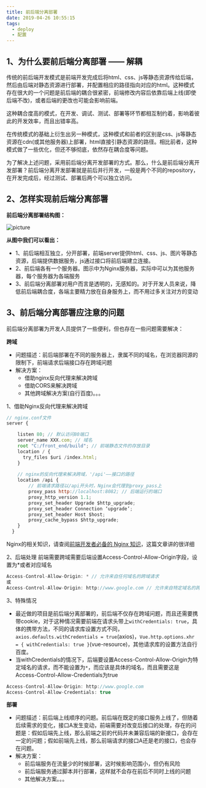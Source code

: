 ```yaml
---
title: 前后端分离部署
date: 2019-04-26 10:55:15
tags:
  - deploy
  - 配置
---
```


## 1、为什么要前后端分离部署 —— 解耦
传统的前后端开发模式是前端开发完成后将html、css、js等静态资源传给后端，然后由后端对静态资源进行部署，并配置相应的路径指向对应的html。这种模式存在很大的一个问题是前后端的耦合很紧密，前端修改内容后依靠后端上线(即使后端不改)，或者后端的更改也可能会影响前端。

<!-- more -->

这种耦合度高的模式，在开发、调试、测试、部署等环节都相互制约着，影响着彼此的开发效率，而且出错率高。

在传统模式的基础上衍生出另一种模式，这种模式和前者的区别是css、js等静态资源在cdn(或其他服务器)上部署，html直接引静态资源的路径。相比前者，这种模式做了一些优化，但还不够彻底，依然存在耦合度等问题。

为了解决上述问题，采用前后端分离开发部署的方式。那么，什么是前后端分离开发部署？前后端分离开发部署就是前后并行开发，一般是两个不同的repository，在开发完成后，经过测试、部署后两个可以独立访问。

## 2、怎样实现前后端分离部署
**前后端分离部署结构图：**

![picture](~@imgUrl/deploy/deploy.png)

**从图中我们可以看出：**
- 1、前后端相互独立，分开部署，前端server提供html、css、js、图片等静态资源，后端提供数据服务，js通过接口将前后端建立连接。
- 2、前后端各有一个服务器。图示中为Nginx服务器，实际中可以为其他服务器，每个服务器为各端服务
- 3、前后端分离部署对用户而言是透明的，无感知的。对于开发人员来说，降低前后端耦合度，各端主要精力放在自身服务上，而不用过多关注对方的变动

## 3、前后端分离部署应注意的问题
前后端分离部署为开发人员提供了一些便利，但也存在一些问题需要解决：

**跨域**

 - 问题描述：前后端部署在不同的服务器上，隶属不同的域名，在浏览器同源的限制下，前端请求后端接口存在跨域问题
 - 解决方案：
    - 借助nginx反向代理来解决跨域
    - 借助CORS来解决跨域
    - 其他跨域解决方案(自行百度)。。。

1、借助Nginx反向代理来解决跨域

``` js
// nginx.conf文件
server {

    listen 80; // 默认访问80端口
    server_name XXX.com; // 域名
    root "C:/front_end/build"; // 前端静态文件的存放目录
    location / {
      try_files $uri /index.html;
    }
    
    // nginx的反向代理来解决跨域，'/api'——接口的路径
    location /api {
        // 前端请求路径以/api开头时，Nginx会代理到proxy_pass上
        proxy_pass http://localhost:8082; // 后端运行的端口
        proxy_http_version 1.1;
        proxy_set_header Upgrade $http_upgrade;
        proxy_set_header Connection ‘upgrade’;
        proxy_set_header Host $host;
        proxy_cache_bypass $http_upgrade;
    }
  }
```

Nginx的相关知识，请查阅[前端开发者必备的 Nginx 知识](https://mp.weixin.qq.com/s/BA_JZ_kMBFZBE7jjQDNc1Q)，这篇文章讲的很详细

2、后端处理
前端需要跨域需要后端设置Access-Control-Allow-Origin字段，设置为*或者对应域名

``` js
Access-Control-Allow-Origin: * // 允许来自任何域名的跨域请求
或
Access-Control-Allow-Origin: http://www.google.com // 允许来自特定域名的跨域请求
```

3、特殊情况

- 最近做的项目是前后端分离部署的，前后端不仅存在跨域问题，而且还需要携带cookie，对于这种情况需要前端在请求头带上`withCredentials: true`，具体的携带方法，不同的请求库设置方式不同，`axios.defaults.withCredentials = true`(axios)，`Vue.http.options.xhr = { withCredentials: true }`(vue-resource)，其他请求库的设置方法自行百度。
- 当withCredentials的情况下，后端要设置Access-Control-Allow-Origin为特定域名的请求，而不能设置为`*`，而应该是具体的域名，而且需要这是Access-Control-Allow-Credentials为true

``` js
Access-Control-Allow-Origin: http://www.google.com 
Access-Control-Allow-Credentials: true
```
 
**部署**

- 问题描述：前后端上线顺序的问题。前后端在既定的接口服务上线了，但随着后续需求的变化，接口A发生变动，前端需要对改变后接口的处理，存在的问题是：假如后端先上线，那么前端之前的代码并未兼容后端的新接口，会存在一定的问题；假如前端先上线，那么前端请求的接口A还是老的接口，也会存在问题。
- 解决方案：
    - 前后端服务在流量少的时候部署，这时候影响范围小，但仍有风险
    - 前后端服务通过脚本并行部署，这样就不会存在前后不同时上线的问题
    - 其他解决方案。。。
